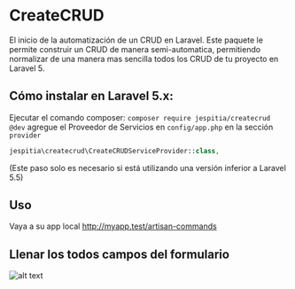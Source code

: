 # CreateCRUD
El inicio de la automatización de un CRUD en Laravel.
Este paquete le permite construir un CRUD de manera semi-automatica, permitiendo normalizar de una manera mas sencilla todos los CRUD de tu proyecto en Laravel 5.

## Cómo instalar en Laravel 5.x:
Ejecutar el comando composer: `composer require jespitia/createcrud @dev`
agregue el Proveedor de Servicios en `config/app.php` en la sección `provider`
```php
jespitia\createcrud\CreateCRUDServiceProvider::class,
```
(Este paso solo es necesario si está utilizando una versión inferior a Laravel 5.5)

## Uso
Vaya a su app local http://myapp.test/artisan-commands

## Llenar los todos campos del formulario 
![alt text](https://raw.githubusercontent.com/chuchoarte/createcrud/master/public/img/form-1.png)
